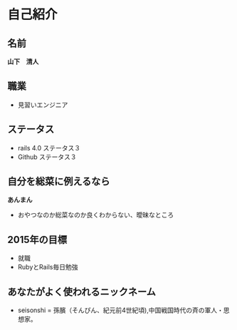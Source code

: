 # 自己紹介

## 名前
__山下　清人__

## 職業
- 見習いエンジニア

## ステータス
- rails 4.0 ステータス３
- Github ステータス３

## 自分を総菜に例えるなら
__あんまん__  
- おやつなのか総菜なのか良くわからない、曖昧なところ

## 2015年の目標
- 就職
- RubyとRails毎日勉強

## あなたがよく使われるニックネーム
- seisonshi = 孫臏（そんぴん、紀元前4世紀頃),中国戦国時代の斉の軍人・思想家。